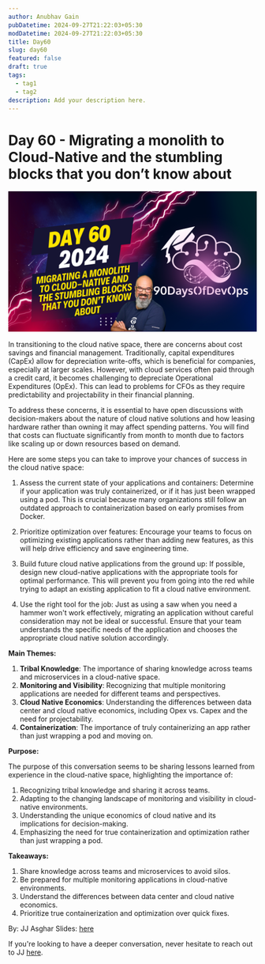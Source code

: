 ```yaml
---
author: Anubhav Gain
pubDatetime: 2024-09-27T21:22:03+05:30
modDatetime: 2024-09-27T21:22:03+05:30
title: Day60
slug: day60
featured: false
draft: true
tags:
  - tag1
  - tag2
description: Add your description here.
---
```


# Day 60 - Migrating a monolith to Cloud-Native and the stumbling blocks that you don’t know about

[![Watch the video](thumbnails/day60.png)](https://www.youtube.com/watch?v=Bhr-lxHvWB0)

In transitioning to the cloud native space, there are concerns about cost savings and financial management. Traditionally, capital expenditures (CapEx) allow for depreciation write-offs, which is beneficial for companies, especially at larger scales. However, with cloud services often paid through a credit card, it becomes challenging to depreciate Operational Expenditures (OpEx). This can lead to problems for CFOs as they require predictability and projectability in their financial planning.

To address these concerns, it is essential to have open discussions with decision-makers about the nature of cloud native solutions and how leasing hardware rather than owning it may affect spending patterns. You will find that costs can fluctuate significantly from month to month due to factors like scaling up or down resources based on demand.

Here are some steps you can take to improve your chances of success in the cloud native space:

1. Assess the current state of your applications and containers: Determine if your application was truly containerized, or if it has just been wrapped using a pod. This is crucial because many organizations still follow an outdated approach to containerization based on early promises from Docker.

2. Prioritize optimization over features: Encourage your teams to focus on optimizing existing applications rather than adding new features, as this will help drive efficiency and save engineering time.

3. Build future cloud native applications from the ground up: If possible, design new cloud-native applications with the appropriate tools for optimal performance. This will prevent you from going into the red while trying to adapt an existing application to fit a cloud native environment.

4. Use the right tool for the job: Just as using a saw when you need a hammer won't work effectively, migrating an application without careful consideration may not be ideal or successful. Ensure that your team understands the specific needs of the application and chooses the appropriate cloud native solution accordingly.

**Main Themes:**

1. **Tribal Knowledge**: The importance of sharing knowledge across teams and microservices in a cloud-native space.
2. **Monitoring and Visibility**: Recognizing that multiple monitoring applications are needed for different teams and perspectives.
3. **Cloud Native Economics**: Understanding the differences between data center and cloud native economics, including Opex vs. Capex and the need for projectability.
4. **Containerization**: The importance of truly containerizing an app rather than just wrapping a pod and moving on.

**Purpose:**

The purpose of this conversation seems to be sharing lessons learned from experience in the cloud-native space, highlighting the importance of:

1. Recognizing tribal knowledge and sharing it across teams.
2. Adapting to the changing landscape of monitoring and visibility in cloud-native environments.
3. Understanding the unique economics of cloud native and its implications for decision-making.
4. Emphasizing the need for true containerization and optimization rather than just wrapping a pod.

**Takeaways:**

1. Share knowledge across teams and microservices to avoid silos.
2. Be prepared for multiple monitoring applications in cloud-native environments.
3. Understand the differences between data center and cloud native economics.
4. Prioritize true containerization and optimization over quick fixes.

By: JJ Asghar
Slides: [here](https://docs.google.com/presentation/d/1Nyh_rfB-P4C1uQI6E42qHMEfAj-ZTXGDVKaw1Em8H5g/edit?usp=sharing)

If you're looking to have a deeper conversation, never hesitate to reach out to JJ [here](https://jjasghar.github.io/about).
